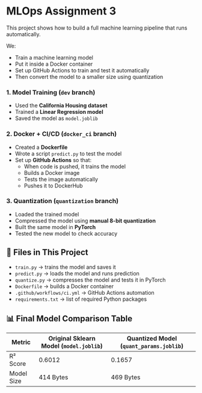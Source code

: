 # MLOps Assignment 3

This project shows how to build a full machine learning pipeline that runs automatically.

We:
- Train a machine learning model
- Put it inside a Docker container
- Set up GitHub Actions to train and test it automatically
- Then convert the model to a smaller size using quantization

### 1. Model Training (`dev` branch)
- Used the **California Housing dataset**
- Trained a **Linear Regression model**
- Saved the model as `model.joblib`

### 2. Docker + CI/CD (`docker_ci` branch)
- Created a **Dockerfile**
- Wrote a script `predict.py` to test the model
- Set up **GitHub Actions** so that:
  - When code is pushed, it trains the model
  - Builds a Docker image
  - Tests the image automatically
  - Pushes it to DockerHub

### 3. Quantization (`quantization` branch)
- Loaded the trained model
- Compressed the model using **manual 8-bit quantization**
- Built the same model in **PyTorch**
- Tested the new model to check accuracy

## 📁 Files in This Project

- `train.py` → trains the model and saves it
- `predict.py` → loads the model and runs prediction
- `quantize.py` → compresses the model and tests it in PyTorch
- `Dockerfile` → builds a Docker container
- `.github/workflows/ci.yml` → GitHub Actions automation
- `requirements.txt` → list of required Python packages

## 📊 Final Model Comparison Table

| Metric       | Original Sklearn Model (`model.joblib`) | Quantized Model (`quant_params.joblib`) |
|--------------|-----------------------------------------|------------------------------------------|
| R² Score     | 0.6012                                  | 0.1657                                   |
| Model Size   | 414 Bytes                               | 469 Bytes                                |

